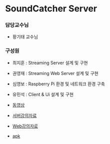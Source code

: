 ﻿# SoundCatcher Server  
### 담당교수님
- 황기태 교수님 <br/>

### 구성원
- 최지훈 : Streaming Server 설계 및 구현
- 권영재 : Streaming Web Server 설계 및 구현
- 심영보 : Raspberry Pi 환경 및 네트워크 환경 구축
- 유민석 : Client & Ui 설계 및 구현

- [동영상](https://youtu.be/h2jTrTSD1wQ)

- [서버강의자료](https://www.dropbox.com/s/gfxso856o6rb06z/Server.pptx?dl=0)
- [Web강의자료](https://www.dropbox.com/s/f8z2r5c83ldkpr8/Sound%20Catcher.pptx?dl=0)
- [apk](https://www.dropbox.com/s/iaeim7uzpfnev8o/com.example.administrator.casperf.apk?dl=0)
